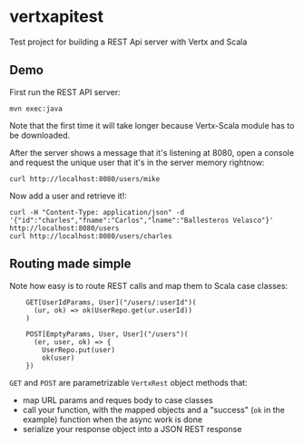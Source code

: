 vertxapitest
============

Test project for building a REST Api server with Vertx and Scala

## Demo

First run the REST API server:

```
mvn exec:java
```

Note that the first time it will take longer because Vertx-Scala module has to be downloaded.

After the server shows a message that it's listening at 8080, open a console and request the unique user that it's in the server memory rightnow:

```
curl http://localhost:8080/users/mike
```

Now add a user and retrieve it!:

```
curl -H "Content-Type: application/json" -d '{"id":"charles","fname":"Carlos","lname":"Ballesteros Velasco"}' http://localhost:8080/users
curl http://localhost:8080/users/charles
```

## Routing made simple

Note how easy is to route REST calls and map them to Scala case classes:

```
    GET[UserIdParams, User]("/users/:userId")(
      (ur, ok) => ok(UserRepo.get(ur.userId))
    )

    POST[EmptyParams, User, User]("/users")(
      (er, user, ok) => {
        UserRepo.put(user)
        ok(user)
    })
```

`GET` and `POST` are parametrizable `VertxRest` object methods that:

 - map URL params and reques body to case classes
 - call your function, with the mapped objects and a "success" (`ok` in the example) function when the async work is done
 - serialize your response object into a JSON REST response